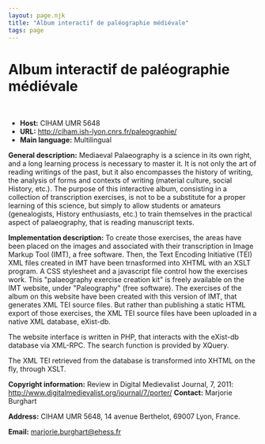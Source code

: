 ```yaml
---
layout: page.njk
title: "Album interactif de paléographie médiévale"
tags: page
---
```

# Album interactif de paléographie médiévale



 
 


* **Host:** CIHAM UMR 5648
* **URL:** <http://ciham.ish-lyon.cnrs.fr/paleographie/>
* **Main language:** Multilingual


**General description:** Mediaeval Palaeography is a science in its own right, and a long learning process
 is necessary to master it. It is not only the art of reading writings of the past,
 but it also encompasses the history of writing, the analysis of forms and contexts
 of writing (material culture,
 social History, etc.). The purpose of this interactive album, consisting in a collection
 of transcription exercises, is not to be a substitute for a proper learning of this
 science, but simply to allow students or amateurs (genealogists, History enthusiasts,
 etc.) to train themselves in the practical aspect of palaeography, that is reading
 manuscript texts.
 
 **Implementation description:**
 To create those exercises, the areas have been placed on the images and associated
 with their transcription in Image Markup Tool (IMT), a free software. Then, the Text
 Encoding Initiative (TEI) XML files created in IMT have been trnasformed into XHTML
 with an XSLT program. A CSS stylesheet and a javascript file control how the exercises
 work. This "palaeography exercise creation kit" is
 freely available on the IMT website, under "Paleography" (free software). The exercises
 of the album on this website have been created with this version of IMT, that generates
 XML TEI source files. But rather than publishing a static HTML export of those exercises,
 the XML TEI source files have been uploaded
 in a native XML database, eXist-db.
 
 The website interface is written in PHP, that interacts with the eXist-db database
 via XML-RPC. The search function is provided by XQuery.
 
 The XML TEI retrieved from the database is transformed into XHTML on the fly, through
 XSLT.
 
 **Copyright information:** Review in Digital Medievalist Journal, 7, 2011:
 <http://www.digitalmedievalist.org/journal/7/porter/>
**Contact:** Marjorie Burghart
 
 **Address:** CIHAM UMR 5648, 14 avenue Berthelot, 69007 Lyon, France.
 
 **Email:** [marjorie.burghart@ehess.fr](mailto:marjorie.burghart@ehess.fr)
 
  
